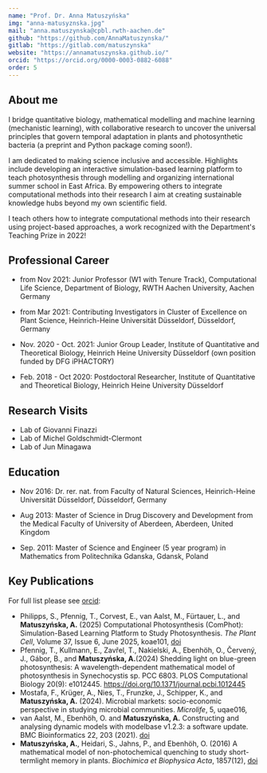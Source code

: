 ```yaml
---
name: "Prof. Dr. Anna Matuszyńska"
img: "anna-matusyznska.jpg"
mail: "anna.matuszynska@cpbl.rwth-aachen.de"
github: "https://github.com/AnnaMatuszynska/"
gitlab: "https://gitlab.com/matuszynska"
website: "https://annamatuszynska.github.io/"
orcid: "https://orcid.org/0000-0003-0882-6088"
order: 5
---
```



## About me

I bridge quantitative biology, mathematical modelling and machine learning (mechanistic learning), with collaborative research to uncover the universal principles that govern temporal adaptation in plants and photosynthetic bacteria (a preprint and Python package coming soon!).

I am dedicated to making science inclusive and accessible. Highlights include developing an interactive simulation-based learning platform to teach photosynthesis through modelling and organizing international summer school in East Africa. By empowering others to integrate computational methods into their research I aim at creating sustainable knowledge hubs beyond my own scientific field.
 
I teach others how to integrate computational methods into their research using project-based approaches, a work recognized with the Department's Teaching Prize in 2022!

## Professional Career

- from Nov 2021: Junior Professor (W1 with Tenure Track), Computational Life Science, Department of Biology, RWTH Aachen University, Aachen Germany

- from Mar 2021: Contributing Investigators in Cluster of Excellence on Plant Science, Heinrich-Heine Universität Düsseldorf, Düsseldorf, Germany

- Nov. 2020 - Oct. 2021: Junior Group Leader, Institute of Quantitative and Theoretical Biology, Heinrich Heine University Düsseldorf (own position funded by DFG iPHACTORY)

- Feb. 2018 - Oct 2020: Postdoctoral Researcher, Institute of Quantitative and Theoretical Biology, Heinrich Heine University Düsseldorf

## Research Visits

- Lab of Giovanni Finazzi
- Lab of Michel Goldschmidt-Clermont
- Lab of Jun Minagawa

## Education

- Nov 2016: Dr. rer. nat. from Faculty of Natural Sciences, Heinrich-Heine Universität Düsseldorf, Düsseldorf, Germany

- Aug 2013: Master of Science in Drug Discovery and Development from the Medical Faculty of University of Aberdeen, Aberdeen, United Kingdom

- Sep. 2011: Master of Science and Engineer (5 year program) in Mathematics from Politechnika Gdanska, Gdansk, Poland

## Key Publications

For full list please see [orcid](https://orcid.org/0000-0003-0882-6088):
- Philipps, S., Pfennig, T., Corvest, E., van Aalst, M., Fürtauer, L., and **Matuszyńska, A.** (2025) Computational Photosynthesis (ComPhot): Simulation-Based Learning Platform to Study Photosynthesis. _The Plant Cell_, Volume 37, Issue 6, June 2025, koae101, [doi](https://doi.org/10.1093/plcell/koae101)
- Pfennig, T., Kullmann, E., Zavřel, T., Nakielski, A., Ebenhöh, O., Červený, J., Gábor, B., and **Matuszyńska, A.**(2024) Shedding light on blue-green photosynthesis: A wavelength-dependent mathematical model of photosynthesis in Synechocystis sp. PCC 6803. PLOS Computational Biology 20(9): e1012445. https://doi.org/10.1371/journal.pcbi.1012445
- Mostafa, F., Krüger, A., Nies, T., Frunzke, J., Schipper, K., and **Matuszyńska, A.** (2024). Microbial markets: socio-economic perspective in studying microbial communities. _Microlife_, 5, uqae016,
- van Aalst, M., Ebenhöh, O. and **Matuszyńska, A.** Constructing and analysing dynamic models with modelbase v1.2.3: a software update. BMC Bioinformatics 22, 203 (2021). [doi](https://doi.org/10.1186/s12859-021-04122-7)
- **Matuszyńska, A.**, Heidari, S., Jahns, P., and Ebenhöh, O. (2016) A mathematical model of non-photochemical quenching to study short-termlight memory in plants. *Biochimica et Biophysica Acta*, 1857(12), [doi](10.1016/j.bbabio.2016.09.003)

